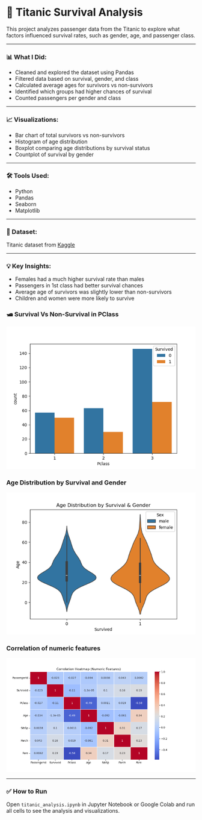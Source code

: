 # 🚢 Titanic Survival Analysis

This project analyzes passenger data from the Titanic to explore what factors influenced survival rates, such as gender, age, and passenger class.

---

### 📊 What I Did:
- Cleaned and explored the dataset using Pandas
- Filtered data based on survival, gender, and class
- Calculated average ages for survivors vs non-survivors
- Identified which groups had higher chances of survival
- Counted passengers per gender and class

---

### 📈 Visualizations:
- Bar chart of total survivors vs non-survivors
- Histogram of age distribution
- Boxplot comparing age distributions by survival status
- Countplot of survival by gender

---

### 🛠️ Tools Used:
- Python
- Pandas
- Seaborn
- Matplotlib

---

### 📁 Dataset:
Titanic dataset from [Kaggle](https://www.kaggle.com/competitions/titanic)

---

### 💡 Key Insights:
- Females had a much higher survival rate than males
- Passengers in 1st class had better survival chances
- Average age of survivors was slightly lower than non-survivors
- Children and women were more likely to survive

### 🛥 Survival Vs Non-Survival in PClass
![Survival vs No Countplot](survival_vs_no.png)

### Age Distribution by Survival and Gender
![Age Distribution Voilinplot](age_by_survival.png)

### Correlation of numeric features
![Correlation Heatmap](correlation_numeric.png)

---

### ✅ How to Run
Open `titanic_analysis.ipynb` in Jupyter Notebook or Google Colab and run all cells to see the analysis and visualizations.

